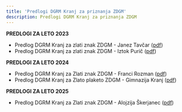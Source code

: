 ```yaml
---
title: 'Predlogi DGRM Kranj za priznanja ZDGM'
description: Predlogi DGRM Kranj za priznanja ZDGM
---
```


**PREDLOGI ZA LETO 2023**
- Predlog DGRM Kranj za zlati znak ZDGM - Janez Tavčar ([pdf](/predlogi-za-znak-ali-plaketo/Predlog-DGRM_Kranj_za_zlati_znak_ZDGM-Janez_Tavcar.pdf))
- Predlog DGRM Kranj za zlati znak ZDGM - Iztok Purič ([pdf](/predlogi-za-znak-ali-plaketo/Predlog_DGRM_Kranj_za_zlati_znak_ZDGM-Iztok_Puric.pdf))

**PREDLOGI ZA LETO 2024**
- Predlog DGRM Kranj za Zlati znak ZDGM - Franci Rozman ([pdf](/predlogi-za-znak-ali-plaketo/Predlog_DGRM_Kranj_za_Zlati_znak-Franci_Rozman.pdf))
- Predlog DGRM Kranj za Zlato plaketo ZDGM - Gimnazija Kranj ([pdf](/predlogi-za-znak-ali-plaketo/Predlog_DGRM_Kranj_za_Zlato_plaketo-Gimnazija_Kranj.pdf))

**PREDLOGI ZA LETO 2025**
- Predlog DGRM Kranj za Zlati znak ZDGM - Alojzija Škerjanec ([pdf](/predlogi-za-znak-ali-plaketo/Predlog_DGRM_Kranj_za_Zlati_znak_ZDGM-Alojzija_Skerjanec.pdf))
